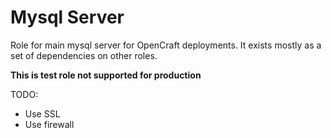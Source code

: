Mysql Server
============

Role for main mysql server for OpenCraft deployments. It exists mostly as a set of dependencies on other roles.  

**This is test role not supported for production**

TODO:
 
* Use SSL 
* Use firewall